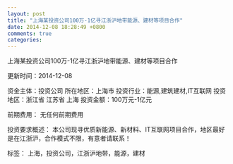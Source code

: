 ```yaml
---
layout: post
title: "上海某投资公司100万-1亿寻江浙沪地带能源、建材等项目合作"
date: 2014-12-08 18:28:49 +0800
comments: true
categories: 
---
```

上海某投资公司100万-1亿寻江浙沪地带能源、建材等项目合作



更新时间：2014-12-08

资金主体：投资公司
所在地区：上海市
投资行业：能源,建筑建材,IT互联网
投资地区：浙江省 江苏省 上海
投资金额：100万元-1亿元

前期费用：
无任何前期费用

投资要求概述：
本公司现寻优质新能源、新材料、IT互联网项目合作，地区最好是在江浙沪，合作模式不限，有意者请联系！

标签：
上海，投资公司，江浙沪地带，能源，建材

